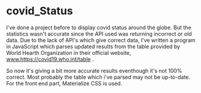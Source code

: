 # covid_Status

I've done a project before to display covid status around the globe. But the statistics wasn't accurate since the API used was returning incorrect or old data.
Due to the lack of API's which give correct data, I've written a program in JavaScript which parses updated results from the table provided by World Hearth Organization in their official website, www.https://covid19.who.int/table .

So now it's giving a bit more accurate results eventhough it's not 100% correct. Most probably the table which i've parsed may not be up-to-date.
For the front end part, Materialize CSS is used.

